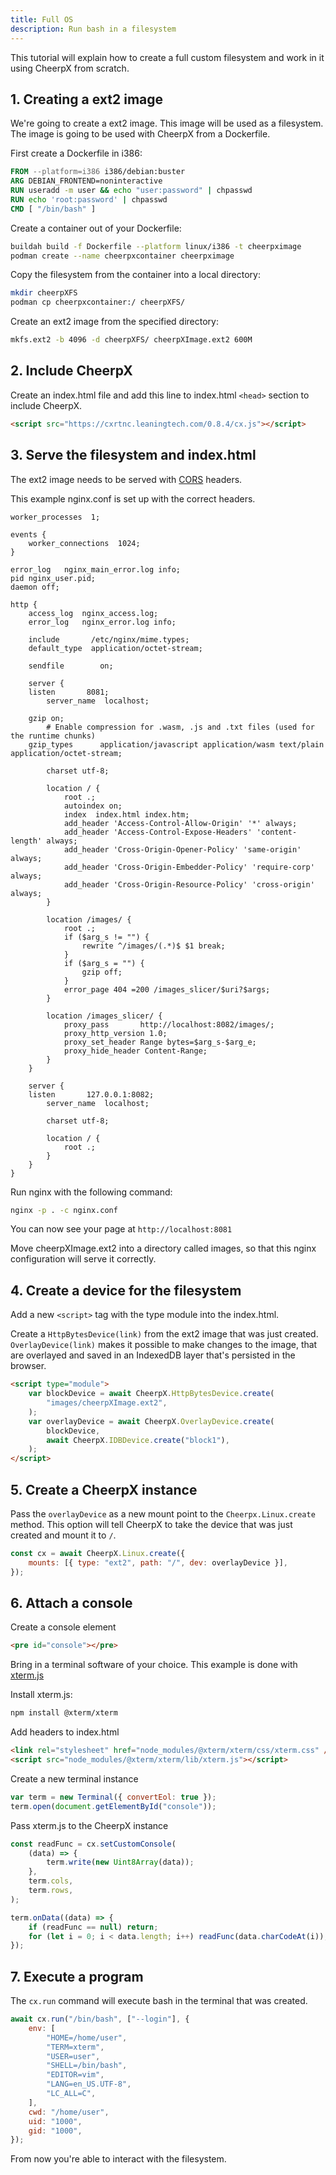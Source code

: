 ```yaml
---
title: Full OS
description: Run bash in a filesystem
---
```


This tutorial will explain how to create a full custom filesystem and work in it using CheerpX from scratch.

## 1. Creating a ext2 image

We're going to create a ext2 image. This image will be used as a filesystem. The image is going to be used with CheerpX from a Dockerfile.

First create a Dockerfile in i386:

```dockerfile
FROM --platform=i386 i386/debian:buster
ARG DEBIAN_FRONTEND=noninteractive
RUN useradd -m user && echo "user:password" | chpasswd
RUN echo 'root:password' | chpasswd
CMD [ "/bin/bash" ]
```

Create a container out of your Dockerfile:

```bash
buildah build -f Dockerfile --platform linux/i386 -t cheerpximage
podman create --name cheerpxcontainer cheerpximage
```

Copy the filesystem from the container into a local directory:

```bash
mkdir cheerpXFS
podman cp cheerpxcontainer:/ cheerpXFS/
```

Create an ext2 image from the specified directory:

```bash
mkfs.ext2 -b 4096 -d cheerpXFS/ cheerpXImage.ext2 600M
```

## 2. Include CheerpX

Create an index.html file and add this line to index.html `<head>` section to include CheerpX.

```html
<script src="https://cxrtnc.leaningtech.com/0.8.4/cx.js"></script>
```

## 3. Serve the filesystem and index.html

The ext2 image needs to be served with [CORS] headers.

This example nginx.conf is set up with the correct headers.

```nginx
worker_processes  1;

events {
    worker_connections  1024;
}

error_log   nginx_main_error.log info;
pid nginx_user.pid;
daemon off;

http {
    access_log  nginx_access.log;
    error_log   nginx_error.log info;

    include       /etc/nginx/mime.types;
    default_type  application/octet-stream;

    sendfile        on;

    server {
	listen       8081;
        server_name  localhost;

	gzip on;
        # Enable compression for .wasm, .js and .txt files (used for the runtime chunks)
	gzip_types      application/javascript application/wasm text/plain application/octet-stream;

        charset utf-8;

        location / {
            root .;
            autoindex on;
            index  index.html index.htm;
            add_header 'Access-Control-Allow-Origin' '*' always;
            add_header 'Access-Control-Expose-Headers' 'content-length' always;
            add_header 'Cross-Origin-Opener-Policy' 'same-origin' always;
            add_header 'Cross-Origin-Embedder-Policy' 'require-corp' always;
            add_header 'Cross-Origin-Resource-Policy' 'cross-origin' always;
        }

        location /images/ {
            root .;
            if ($arg_s != "") {
                rewrite ^/images/(.*)$ $1 break;
            }
            if ($arg_s = "") {
                gzip off;
            }
            error_page 404 =200 /images_slicer/$uri?$args;
        }

        location /images_slicer/ {
            proxy_pass       http://localhost:8082/images/;
            proxy_http_version 1.0;
            proxy_set_header Range bytes=$arg_s-$arg_e;
            proxy_hide_header Content-Range;
        }
    }

    server {
	listen       127.0.0.1:8082;
        server_name  localhost;

        charset utf-8;

        location / {
            root .;
        }
    }
}
```

Run nginx with the following command:

```bash
nginx -p . -c nginx.conf
```

You can now see your page at `http://localhost:8081`

Move cheerpXImage.ext2 into a directory called images, so that this nginx configuration will serve it correctly.

## 4. Create a device for the filesystem

Add a new `<script>` tag with the type module into the index.html.

Create a `HttpBytesDevice(link)` from the ext2 image that was just created. `OverlayDevice(link)` makes it possible to make changes to the image, that are overlayed and saved in an IndexedDB layer that's persisted in the browser.

```html
<script type="module">
	var blockDevice = await CheerpX.HttpBytesDevice.create(
		"images/cheerpXImage.ext2",
	);
	var overlayDevice = await CheerpX.OverlayDevice.create(
		blockDevice,
		await CheerpX.IDBDevice.create("block1"),
	);
</script>
```

## 5. Create a CheerpX instance

Pass the `overlayDevice` as a new mount point to the `Cheerpx.Linux.create` method. This option will tell CheerpX to take the device that was just created and mount it to `/`.

```js
const cx = await CheerpX.Linux.create({
	mounts: [{ type: "ext2", path: "/", dev: overlayDevice }],
});
```

## 6. Attach a console

Create a console element

```html
<pre id="console"></pre>
```

Bring in a terminal software of your choice. This example is done with [xterm.js]

Install xterm.js:

```bash
npm install @xterm/xterm
```

Add headers to index.html

```html
<link rel="stylesheet" href="node_modules/@xterm/xterm/css/xterm.css" />
<script src="node_modules/@xterm/xterm/lib/xterm.js"></script>
```

Create a new terminal instance

```js
var term = new Terminal({ convertEol: true });
term.open(document.getElementById("console"));
```

Pass xterm.js to the CheerpX instance

```js
const readFunc = cx.setCustomConsole(
	(data) => {
		term.write(new Uint8Array(data));
	},
	term.cols,
	term.rows,
);

term.onData((data) => {
	if (readFunc == null) return;
	for (let i = 0; i < data.length; i++) readFunc(data.charCodeAt(i));
});
```

## 7. Execute a program

The `cx.run` command will execute bash in the terminal that was created.

```js
await cx.run("/bin/bash", ["--login"], {
	env: [
		"HOME=/home/user",
		"TERM=xterm",
		"USER=user",
		"SHELL=/bin/bash",
		"EDITOR=vim",
		"LANG=en_US.UTF-8",
		"LC_ALL=C",
	],
	cwd: "/home/user",
	uid: "1000",
	gid: "1000",
});
```

From now you're able to interact with the filesystem.

[CORS]: https://developer.mozilla.org/en-US/docs/Web/HTTP/CORS
[xterm.js]: https://xtermjs.org/
